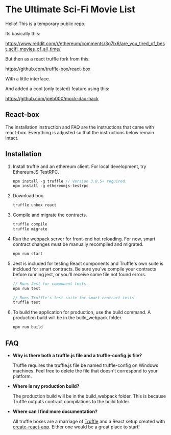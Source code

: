 # The Ultimate Sci-Fi Movie List

Hello! This is a temporary public repo.

Its basically this:

https://www.reddit.com/r/ethereum/comments/3g7lx6/are_you_tired_of_best_scifi_movies_of_all_time/

But then as a react truffle fork from this:

https://github.com/truffle-box/react-box

With a little interface.

And added a cool (only tested) feature using this: 

https://github.com/joeb000/mock-dao-hack

## React-box

The installation instruction and FAQ are the instructions that came with react-box. Everything is adjusted so that the instructions below remain intact.

## Installation

1. Install truffle and an ethereum client. For local development, try EthereumJS TestRPC.
    ```javascript
    npm install -g truffle // Version 3.0.5+ required.
    npm install -g ethereumjs-testrpc
    ```

2. Download box.
    ```javascript
    truffle unbox react
    ```

3. Compile and migrate the contracts.
    ```javascript
    truffle compile
    truffle migrate
    ```

4. Run the webpack server for front-end hot reloading. For now, smart contract changes must be manually recompiled and migrated.
    ```javascript
    npm run start
    ```

5. Jest is included for testing React components and Truffle's own suite is incldued for smart contracts. Be sure you've compile your contracts before running jest, or you'll receive some file not found errors.
    ```javascript
    // Runs Jest for component tests.
    npm run test

    // Runs Truffle's test suite for smart contract tests.
    truffle test
    ```

6. To build the application for production, use the build command. A production build will be in the build_webpack folder.
    ```javascript
    npm run build
    ```

## FAQ

* __Why is there both a truffle.js file and a truffle-config.js file?__

    Truffle requires the truffle.js file be named truffle-config on Windows machines. Feel free to delete the file that doesn't correspond to your platform.

* __Where is my production build?__

    The production build will be in the build_webpack folder. This is because Truffle outputs contract compilations to the build folder.

* __Where can I find more documentation?__

    All truffle boxes are a marriage of [Truffle](http://truffleframework.com/) and a React setup created with [create-react-app](https://github.com/facebookincubator/create-react-app/blob/master/packages/react-scripts/template/README.md). Either one would be a great place to start!
